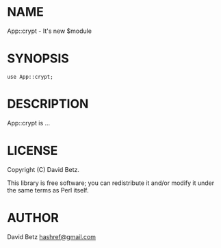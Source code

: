 # NAME

App::crypt - It's new $module

# SYNOPSIS

    use App::crypt;

# DESCRIPTION

App::crypt is ...

# LICENSE

Copyright (C) David Betz.

This library is free software; you can redistribute it and/or modify
it under the same terms as Perl itself.

# AUTHOR

David Betz <hashref@gmail.com>
